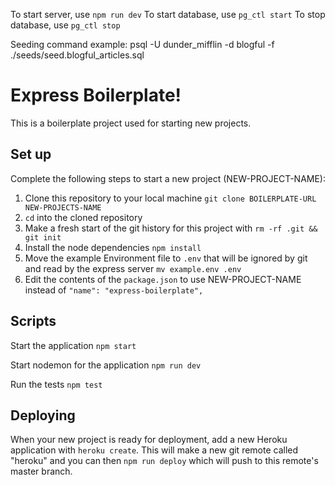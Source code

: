 To start server, use `npm run dev`
To start database, use `pg_ctl start`
To stop database, use `pg_ctl stop`

Seeding command example: psql -U dunder_mifflin -d blogful -f ./seeds/seed.blogful_articles.sql

# Express Boilerplate!

This is a boilerplate project used for starting new projects.

## Set up

Complete the following steps to start a new project (NEW-PROJECT-NAME):

1. Clone this repository to your local machine `git clone BOILERPLATE-URL NEW-PROJECTS-NAME`
2. `cd` into the cloned repository
3. Make a fresh start of the git history for this project with `rm -rf .git && git init`
4. Install the node dependencies `npm install`
5. Move the example Environment file to `.env` that will be ignored by git and read by the express server `mv example.env .env`
6. Edit the contents of the `package.json` to use NEW-PROJECT-NAME instead of `"name": "express-boilerplate",`

## Scripts

Start the application `npm start`

Start nodemon for the application `npm run dev`

Run the tests `npm test`

## Deploying

When your new project is ready for deployment, add a new Heroku application with `heroku create`. This will make a new git remote called "heroku" and you can then `npm run deploy` which will push to this remote's master branch.